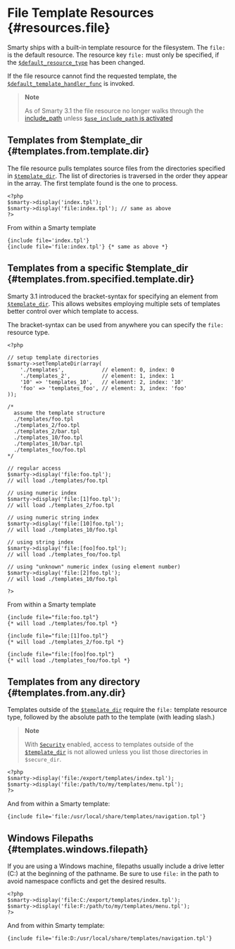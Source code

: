 File Template Resources {#resources.file}
=======================

Smarty ships with a built-in template resource for the filesystem. The
`file:` is the default resource. The resource key `file:` must only be
specified, if the
[`$default_resource_type`](#variable.default.resource.type) has been
changed.

If the file resource cannot find the requested template, the
[`$default_template_handler_func`](#variable.default.template.handler.func)
is invoked.

> **Note**
>
> As of Smarty 3.1 the file resource no longer walks through the
> [include\_path](https://www.php.net/ini.core.php#ini.include-path) unless
> [`$use_include_path` is activated](#variable.use.include.path)

Templates from \$template\_dir {#templates.from.template.dir}
------------------------------

The file resource pulls templates source files from the directories
specified in [`$template_dir`](#variable.template.dir). The list of
directories is traversed in the order they appear in the array. The
first template found is the one to process.


    <?php
    $smarty->display('index.tpl');
    $smarty->display('file:index.tpl'); // same as above
    ?>

       

From within a Smarty template


    {include file='index.tpl'}
    {include file='file:index.tpl'} {* same as above *}

       

Templates from a specific \$template\_dir {#templates.from.specified.template.dir}
-----------------------------------------

Smarty 3.1 introduced the bracket-syntax for specifying an element from
[`$template_dir`](#variable.template.dir). This allows websites
employing multiple sets of templates better control over which template
to access.

The bracket-syntax can be used from anywhere you can specify the `file:`
resource type.


    <?php

    // setup template directories
    $smarty->setTemplateDir(array(
        './templates',            // element: 0, index: 0
        './templates_2',          // element: 1, index: 1
        '10' => 'templates_10',   // element: 2, index: '10'
        'foo' => 'templates_foo', // element: 3, index: 'foo'
    ));

    /*
      assume the template structure
      ./templates/foo.tpl
      ./templates_2/foo.tpl
      ./templates_2/bar.tpl
      ./templates_10/foo.tpl
      ./templates_10/bar.tpl
      ./templates_foo/foo.tpl
    */

    // regular access
    $smarty->display('file:foo.tpl'); 
    // will load ./templates/foo.tpl

    // using numeric index
    $smarty->display('file:[1]foo.tpl'); 
    // will load ./templates_2/foo.tpl

    // using numeric string index
    $smarty->display('file:[10]foo.tpl'); 
    // will load ./templates_10/foo.tpl

    // using string index
    $smarty->display('file:[foo]foo.tpl'); 
    // will load ./templates_foo/foo.tpl

    // using "unknown" numeric index (using element number)
    $smarty->display('file:[2]foo.tpl'); 
    // will load ./templates_10/foo.tpl

    ?>

       

From within a Smarty template


    {include file="file:foo.tpl"}
    {* will load ./templates/foo.tpl *}

    {include file="file:[1]foo.tpl"}
    {* will load ./templates_2/foo.tpl *}

    {include file="file:[foo]foo.tpl"}
    {* will load ./templates_foo/foo.tpl *}

       

Templates from any directory {#templates.from.any.dir}
----------------------------

Templates outside of the [`$template_dir`](#variable.template.dir)
require the `file:` template resource type, followed by the absolute
path to the template (with leading slash.)

> **Note**
>
> With [`Security`](#advanced.features.security) enabled, access to
> templates outside of the [`$template_dir`](#variable.template.dir) is
> not allowed unless you list those directories in `$secure_dir`.


    <?php
    $smarty->display('file:/export/templates/index.tpl');
    $smarty->display('file:/path/to/my/templates/menu.tpl');
    ?>

       

And from within a Smarty template:


    {include file='file:/usr/local/share/templates/navigation.tpl'}

       

Windows Filepaths {#templates.windows.filepath}
-----------------

If you are using a Windows machine, filepaths usually include a drive
letter (C:) at the beginning of the pathname. Be sure to use `file:` in
the path to avoid namespace conflicts and get the desired results.


    <?php
    $smarty->display('file:C:/export/templates/index.tpl');
    $smarty->display('file:F:/path/to/my/templates/menu.tpl');
    ?>

      

And from within Smarty template:


    {include file='file:D:/usr/local/share/templates/navigation.tpl'}
